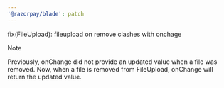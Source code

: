 ```yaml
---
'@razorpay/blade': patch
---
```


fix(FileUpload): fileupload on remove clashes with onchage

> [!NOTE]
>
> Previously, onChange did not provide an updated value when a file was removed. Now, when a file is removed from FileUpload, onChange will return the updated value.